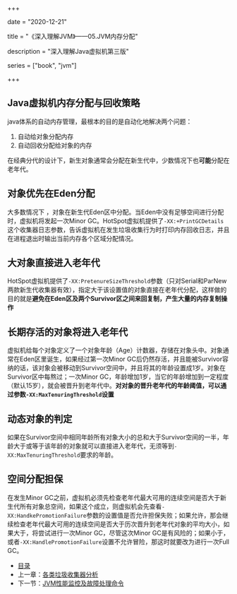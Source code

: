 +++

date = "2020-12-21"

title = "《深入理解JVM》——05.JVM内存分配"

description = "深入理解Java虚拟机第三版"

series = ["book", "jvm"]

+++

## Java虚拟机内存分配与回收策略

java体系的自动内存管理，最根本的目的是自动化地解决两个问题：
1. 自动给对象分配内存
2. 自动回收分配给对象的内存

在经典分代的设计下，新生对象通常会分配在新生代中，少数情况下也**可能**分配在老年代。

对象优先在Eden分配
-

大多数情况下 ，对象在新生代Eden区中分配。当Eden中没有足够空间进行分配时，虚拟机将发起一次Minor GC。HotSpot虚拟机提供了`-XX:+PrintGCDetails`这个收集器日志参数，告诉虚拟机在发生垃圾收集行为时打印内存回收日志，并且在进程退出时输出当前内存各个区域分配情况。

大对象直接进入老年代
-

HotSpot虚拟机提供了`-XX:PretenureSizeThreshold`参数（只对Serial和ParNew两款新生代收集器有效），指定大于该设置值的对象直接在老年代分配，这样做的目的就是**避免在Eden区及两个Survivor区之间来回复制，产生大量的内存复制操作**

长期存活的对象将进入老年代
-

虚拟机给每个对象定义了一个对象年龄（Age）计数器，存储在对象头中。对象通常在Eden区里诞生，如果经过第一次Minor GC后仍然存活，并且能被Survivor容纳的话，该对象会被移动到Survivor空间中，并且将其的年龄设置成1岁。对象在Survivor区中每熬过；一次Minor GC，年龄增加1岁，当它的年龄增加到一定程度（默认15岁），就会被晋升到老年代中。**对对象的晋升老年代的年龄阈值，可以通过参数`-XX:MaxTenuringThreshold`设置**

动态对象的判定
-
如果在Survivor空间中相同年龄所有对象大小的总和大于Survivor空间的一半，年龄大于或等于该年龄的对象就可以直接进入老年代，无须等到`-XX:MaxTenuringThreshold`要求的年龄。

空间分配担保
-
在发生Minor GC之前，虚拟机必须先检查老年代最大可用的连续空间是否大于新生代所有对象总空间，如果这个成立，则虚拟机会先查看`-XX:HandkePromotionFailure`参数的设置值是否允许担保失败；如果允许，那会继续检查老年代最大可用的连续空间是否大于历次晋升到老年代对象的平均大小，如果大于，将尝试进行一次Minor GC，尽管这次Minor GC是有风险的；如果小于，或者`-XX:HandlePromotionFailure`设置不允许冒险，那这时就要改为进行一次Full GC。


- [目录](directory.md)
- 上一章：[各类垃圾收集器分析](../jvm-4-GCer-detail)
- 下一节：[JVM性能监控及故障处理命令](../jvm-6-tool)


















































